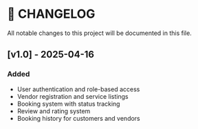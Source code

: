# 📄 CHANGELOG

All notable changes to this project will be documented in this file.

## [v1.0] - 2025-04-16
### Added
- User authentication and role-based access
- Vendor registration and service listings
- Booking system with status tracking
- Review and rating system
- Booking history for customers and vendors
